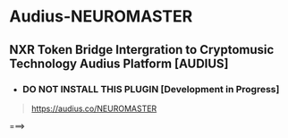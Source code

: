 # Audius-NEUROMASTER


## NXR Token Bridge Intergration to Cryptomusic Technology Audius Platform [AUDIUS] 

* ### DO NOT INSTALL THIS PLUGIN [Development in Progress]

> https://audius.co/NEUROMASTER


===>
